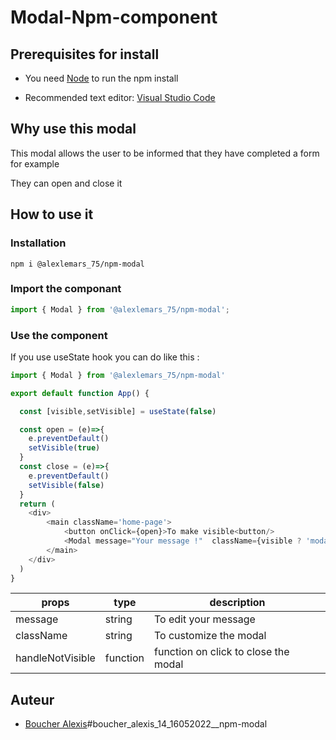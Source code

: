 # Modal-Npm-component 


## Prerequisites for install

- You need [Node](https://nodejs.org/en/) to run the npm install

- Recommended text editor: [Visual Studio Code](https://code.visualstudio.com)


## Why use this modal

This modal allows the user to be informed that they have completed a form for example


They can open and close it

## How to use it

### Installation

```console
npm i @alexlemars_75/npm-modal
```

### Import the componant

```js
import { Modal } from '@alexlemars_75/npm-modal';
```

### Use the component

If you use useState hook you can do like this :

```js
import { Modal } from '@alexlemars_75/npm-modal' 

export default function App() {

  const [visible,setVisible] = useState(false)

  const open = (e)=>{
    e.preventDefault()
    setVisible(true)
  }
  const close = (e)=>{
    e.preventDefault()
    setVisible(false)
  }
  return (
    <div>
        <main className='home-page'>
            <button onClick={open}>To make visible<button/>
            <Modal message="Your message !"  className={visible ? 'modalVisible' : 'modalNotVisible'}  handleNotVisible={close}/>       
        </main>
    </div>
  )
}
```







| props                     | type          | description                           |                    
| ------------------------- | ------------- | ------------------------------------- |
| message                   | string        |  To edit your message                 | 
| className                 | string        |  To customize the modal               |
| handleNotVisible          | function      |   function on click to close the modal|



## Auteur
* [Boucher Alexis](https://github.com/Alexlemars)#boucher_alexis_14_16052022__npm-modal

